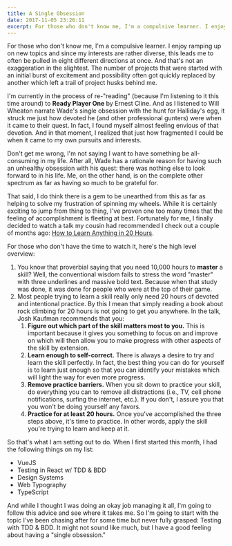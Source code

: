 ```yaml
---
title: A Single Obsession
date: 2017-11-05 23:26:11
excerpt: For those who don't know me, I'm a compulsive learner. I enjoy ramping up on new topics and since my interests are rather diverse, this leads me to often be pulled in eight different directions at once. And that's not an exaggeration in the slightest. The number of projects that were started with an initial burst of excitement and possibility often got quickly replaced by another which left a trail of project husks behind me.
---
```


For those who don't know me, I'm a compulsive learner. I enjoy ramping up on new topics and since my interests are rather diverse, this leads me to often be pulled in eight different directions at once. And that's not an exaggeration in the slightest. The number of projects that were started with an initial burst of excitement and possibility often got quickly replaced by another which left a trail of project husks behind me.

I'm currently in the process of re-"reading" (because I'm listening to it this time around) to **Ready Player One** by Ernest Cline. And as I listened to Will Wheaton narrate Wade's single obsession with the hunt for Halliday's egg, it struck me just how devoted he (and other professional gunters) were when it came to their quest. In fact, I found myself almost feeling envious of that devotion. And in that moment, I realized that just how fragmented I could be when it came to my own pursuits and interests.

Don't get me wrong, I'm not saying I want to have something be all-consuming in my life. After all, Wade has a rationale reason for having such an unhealthy obsession with his quest: there was nothing else to look forward to in his life. Me, on the other hand, is on the complete other spectrum as far as having so much to be grateful for. 

That said, I do think there is a gem to be unearthed from this as far as helping to solve my frustration of spinning my wheels. While it is certainly exciting to jump from thing to thing, I've proven one too many times that the feeling of accomplishment is fleeting at best. Fortunately for me, I finally decided to watch a talk my cousin had recommended I check out a couple of months ago: [How to Learn Anything in 20 Hours](https://www.youtube.com/watch?v=5MgBikgcWnY). 

For those who don't have the time to watch it, here's the high level overview:

1. You know that proverbial saying that you need 10,000 hours to **master** a skill? Well, the conventional wisdom fails to stress the word "master" with three underlines and massive bold text. Because when that study was done, it was done for people who were at the top of their game. 
2. Most people trying to learn a skill really only need 20 hours of devoted and intentional practice. By this I mean that simply reading a book about rock climbing for 20 hours is not going to get you anywhere. In the talk, Josh Kaufman recommends that you:
    1. **Figure out which part of the skill matters most to you.** This is important because it gives you something to focus on and improve on which will then allow you to make progress with other aspects of the skill by extension.
    2. **Learn enough to self-correct.** There is always a desire to try and learn the skill perfectly. In fact, the best thing you can do for yourself is to learn just enough so that you can identify your mistakes which will light the way for even more progress.
    3. **Remove practice barriers.** When you sit down to practice your skill, do everything you can to remove all distractions (i.e., TV, cell phone notifications, surfing the internet, etc.). If you don't, I assure you that you won't be doing yourself any favors.
    4. **Practice for at least 20 hours.** Once you've accomplished the three steps above, it's time to practice. In other words, apply the skill you're trying to learn and keep at it.

So that's what I am setting out to do. When I first started this month, I had the following things on my list:

- VueJS
- Testing in React w/ TDD & BDD
- Design Systems
- Web Typography
- TypeScript

And while I thought I was doing an okay job managing it all, I'm going to follow this advice and see where it takes me. So I'm going to start with the topic I've been chasing after for some time but never fully grasped: Testing with TDD & BDD. It might not sound like much, but I have a good feeling about having a "single obsession."
